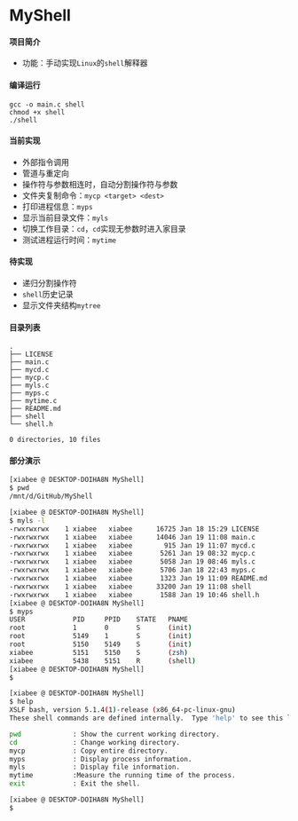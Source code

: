 # MyShell



#### 项目简介

* 功能：手动实现`Linux`的`shell`解释器



#### 编译运行

```
gcc -o main.c shell
chmod +x shell
./shell
```



#### 当前实现

* 外部指令调用
* 管道与重定向
* 操作符与参数相连时，自动分割操作符与参数
* 文件夹复制命令：`mycp <target> <dest>`
* 打印进程信息：`myps`
* 显示当前目录文件：`myls`
* 切换工作目录：`cd`，`cd`实现无参数时进入家目录
* 测试进程运行时间：`mytime`



#### 待实现

* 递归分割操作符
* `shell`历史记录
* 显示文件夹结构`mytree`



#### 目录列表

```
.
├── LICENSE
├── main.c
├── mycd.c
├── mycp.c
├── myls.c
├── myps.c
├── mytime.c
├── README.md
├── shell
└── shell.h

0 directories, 10 files
```



#### 部分演示

```bash
[xiabee @ DESKTOP-DOIHA8N MyShell]
$ pwd
/mnt/d/GitHub/MyShell

[xiabee @ DESKTOP-DOIHA8N MyShell]
$ myls -l
-rwxrwxrwx    1 xiabee   xiabee      16725 Jan 18 15:29 LICENSE
-rwxrwxrwx    1 xiabee   xiabee      14046 Jan 19 11:08 main.c
-rwxrwxrwx    1 xiabee   xiabee        915 Jan 19 11:07 mycd.c
-rwxrwxrwx    1 xiabee   xiabee       5261 Jan 19 08:32 mycp.c
-rwxrwxrwx    1 xiabee   xiabee       5058 Jan 19 08:46 myls.c
-rwxrwxrwx    1 xiabee   xiabee       5706 Jan 18 22:43 myps.c
-rwxrwxrwx    1 xiabee   xiabee       1323 Jan 19 11:09 README.md
-rwxrwxrwx    1 xiabee   xiabee      33200 Jan 19 11:08 shell
-rwxrwxrwx    1 xiabee   xiabee       1588 Jan 19 10:46 shell.h
[xiabee @ DESKTOP-DOIHA8N MyShell]
$ myps
USER            PID     PPID    STATE   PNAME
root            1       0       S       (init)
root            5149    1       S       (init)
root            5150    5149    S       (init)
xiabee          5151    5150    S       (zsh)
xiabee          5438    5151    R       (shell)
[xiabee @ DESKTOP-DOIHA8N MyShell]
$

[xiabee @ DESKTOP-DOIHA8N MyShell]
$ help
XSLF bash, version 5.1.4(1)-release (x86_64-pc-linux-gnu)
These shell commands are defined internally.  Type 'help' to see this list.

pwd             : Show the current working directory.
cd              : Change working directory.
mycp            : Copy entire directory.
myps            : Display process information.
myls            : Display file information.
mytime          :Measure the running time of the process.
exit            : Exit the shell.

[xiabee @ DESKTOP-DOIHA8N MyShell]
$
```



